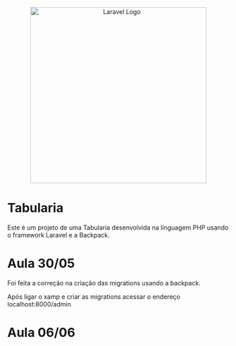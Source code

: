 <p align="center"><a href="https://laravel.com" target="_blank"><img src="https://raw.githubusercontent.com/laravel/art/master/logo-lockup/5%20SVG/2%20CMYK/1%20Full%20Color/laravel-logolockup-cmyk-red.svg" width="400" alt="Laravel Logo"></a></p>

# Tabularia

Este é um projeto de uma Tabularia desenvolvida na linguagem PHP usando o framework Laravel e a Backpack.

# Aula 30/05

Foi feita a correção na criação das migrations usando a backpack.

Após ligar o xamp e criar as migrations acessar o endereço localhost:8000/admin

# Aula 06/06